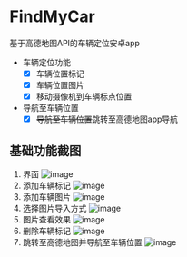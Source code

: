 # FindMyCar

基于高德地图API的车辆定位安卓app

- 车辆定位功能
    - [x] 车辆位置标记
    - [x] 车辆位置图片
    - [x] 移动摄像机到车辆标点位置
- 导航至车辆位置
    - [x] ~~导航至车辆位置~~跳转至高德地图app导航

## 基础功能截图

1. 界面
   ![image](./images/1.jpg)
2. 添加车辆标记
   ![image](./images/2.jpg)
3. 添加车辆图片
   ![image](./images/3.jpg)
4. 选择图片导入方式
   ![image](./images/4.jpg)
5. 图片查看效果
   ![image](./images/5.jpg)
6. 删除车辆标记
   ![image](./images/6.jpg)
7. 跳转至高德地图并导航至车辆位置
   ![image](./images/7.jpg)